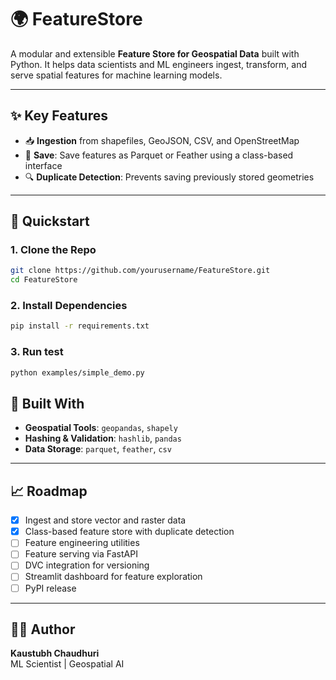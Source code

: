 # 🌍 FeatureStore

A modular and extensible **Feature Store for Geospatial Data** built with Python. It helps data scientists and ML engineers ingest, transform, and serve spatial features for machine learning models.

---

## ✨ Key Features

- 📥 **Ingestion** from shapefiles, GeoJSON, CSV, and OpenStreetMap
- 💾 **Save**: Save features as Parquet or Feather using a class-based interface
- 🔍 **Duplicate Detection**: Prevents saving previously stored geometries

---

## 🚀 Quickstart

### 1. Clone the Repo

```bash
git clone https://github.com/yourusername/FeatureStore.git
cd FeatureStore
```

### 2. Install Dependencies

```bash
pip install -r requirements.txt
```

### 3. Run test

```bash
python examples/simple_demo.py
```


## 🔧 Built With

- **Geospatial Tools**: `geopandas`, `shapely`
- **Hashing & Validation**: `hashlib`, `pandas`
- **Data Storage**: `parquet`, `feather`, `csv`

---

## 📈 Roadmap

- [x] Ingest and store vector and raster data
- [x] Class-based feature store with duplicate detection
- [ ] Feature engineering utilities
- [ ] Feature serving via FastAPI
- [ ] DVC integration for versioning
- [ ] Streamlit dashboard for feature exploration
- [ ] PyPI release

---

## 👨‍💻 Author

**Kaustubh Chaudhuri**  
ML Scientist | Geospatial AI
